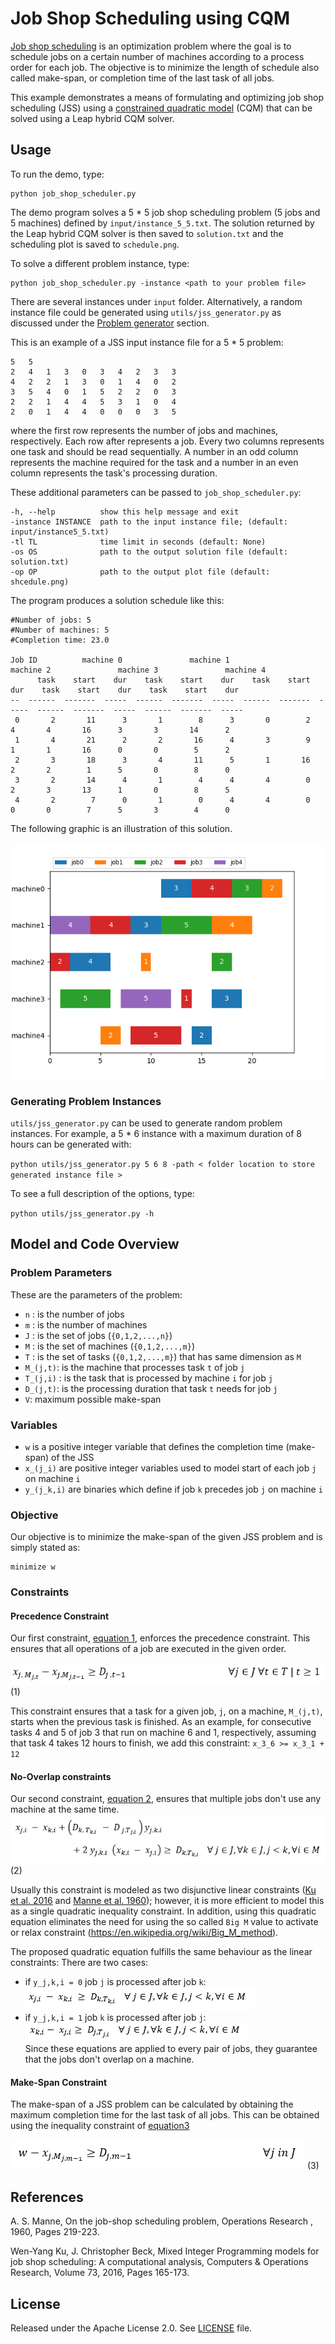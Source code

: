 # Job Shop Scheduling using CQM

[Job shop scheduling](https://en.wikipedia.org/wiki/Job-shop_scheduling) is an
optimization problem where the goal is to schedule jobs on a certain number of
machines according to a process order for each job.
The objective is to minimize the length of schedule also called make-span, or 
completion time of the last task of all jobs.

This example demonstrates a means of formulating and optimizing job shop 
scheduling (JSS) using a [constrained quadratic model](
https://docs.ocean.dwavesys.com/en/stable/concepts/cqm.html#cqm-sdk) (CQM) that
can be solved using a Leap hybrid CQM solver.

## Usage

To run the demo, type:

    python job_shop_scheduler.py

The demo program solves a 5 * 5 job shop scheduling problem
(5 jobs and 5 machines) defined by `input/instance_5_5.txt`. The solution
returned by the Leap hybrid CQM solver is then saved to `solution.txt` and the 
scheduling plot is saved to `schedule.png`.

To solve a different problem instance, type:

    python job_shop_scheduler.py -instance <path to your problem file>

There are several instances under `input` folder. Alternatively, a random 
instance file could be generated using `utils/jss_generator.py` as discussed 
under the [Problem generator](#Generating-Problem-Instances) section.

This is an example of a JSS input instance file for a 5 * 5 problem: 
```
5   5
2   4   1   3   0   3   4   2   3   3
4   2   2   1   3   0   1   4   0   2
3   5   4   0   1   5   2   2   0   3
2   2   1   4   4   5   3   1   0   4
2   0   1   4   4   0   0   0   3   5
```

where the first row represents the number of jobs and machines, respectively. 
Each row after represents a job. Every two columns represents one task and 
should be read sequentially. A number in an odd column represents the machine 
required for the task and a number in an even column represents the task's 
processing duration. 

These additional parameters can be passed to `job_shop_scheduler.py`:

    -h, --help          show this help message and exit
    -instance INSTANCE  path to the input instance file; (default: input/instance5_5.txt)
    -tl TL              time limit in seconds (default: None)
    -os OS              path to the output solution file (default: solution.txt)
    -op OP              path to the output plot file (default: shcedule.png)


The program produces a solution schedule like this:

```
#Number of jobs: 5
#Number of machines: 5
#Completion time: 23.0

Job ID          machine 0               machine 1               machine 2               machine 3               machine 4       
      task    start    dur    task    start    dur    task    start    dur    task    start    dur    task    start    dur
--  ------  -------  -----  ------  -------  -----  ------  -------  -----  ------  -------  -----  ------  -------  -----
 0       2       11      3       1        8      3       0        2      4       4       16      3       3       14      2
 1       4       21      2       2       16      4       3        9      1       1       16      0       0        5      2
 2       3       18      3       4       11      5       1       16      2       2        1      5       0        8      0
 3       2       14      4       1        4      4       4        0      2       3       13      1       0        8      5
 4       2        7      0       1        0      4       4        0      0       0        7      5       3        4      0
```

The following graphic is an illustration of this solution. 


![Example Solution](_static/schedule.png)


### Generating Problem Instances

`utils/jss_generator.py` can be used to generate random problem instances.
For example, a 5 * 6 instance with a maximum duration of 8 hours can be
generated with:

`python utils/jss_generator.py 5 6 8 -path < folder location to store generated instance file >`

To see a full description of the options, type:

`python utils/jss_generator.py -h`


## Model and Code Overview

### Problem Parameters

These are the parameters of the problem:


- `n` : is the number of jobs
- `m` : is the number of machines
- `J` : is the set of jobs (`{0,1,2,...,n}`)
- `M` : is the set of machines (`{0,1,2,...,m}`)
- `T` : is the set of tasks (`{0,1,2,...,m}`) that has same dimension as `M`
- `M_(j,t)`:  is the machine that processes task `t` of job `j`
- `T_(j,i)`  : is the task that is processed by machine `i` for job `j` 
- `D_(j,t)`:  is the processing duration that task `t` needs for job `j`
- `V`:  maximum possible make-span

### Variables

- `w` is a positive integer variable that defines the completion time (make-span)
of the JSS
- `x_(j_i)` are positive integer variables used to model start of each job `j` on
  machine `i`
- `y_(j_k,i)` are binaries which define if job `k` precedes job `j` on machine `i`

### Objective

Our objective is to minimize the make-span of the given JSS problem and is simply 
stated as:

```
minimize w
```

### Constraints
#### Precedence Constraint

Our first constraint, [equation 1](#eq2), enforces the precedence constraint.
This ensures that all operations of a job are executed in the given order.

![equation1](_static/eq1.png)          (1)

This constraint ensures that a task for a given job, `j`, on a machine, `M_(j,t)`,
starts when the previous task is finished. As an example, for consecutive
tasks 4 and 5 of job 3 that run on machine 6 and 1, respectively,
assuming that task 4 takes 12 hours to finish, we add this constraint:
`x_3_6 >= x_3_1 + 12`

#### No-Overlap constraints
Our second constraint, [equation 2](#eq2), ensures that multiple jobs don't use any machine at the same time. 
![eq2](_static/eq2.png)          (2)

Usually this constraint is modeled as two disjunctive linear constraints 
([Ku et al. 2016](#Ku) and [Manne et al. 1960](#Manne)); however, 
it is more efficient to model this as a single quadratic inequality constraint. 
In addition, using this quadratic equation eliminates the need for using the so called 
`Big M` value to activate or relax constraint
(https://en.wikipedia.org/wiki/Big_M_method). 

The proposed quadratic equation fulfills the same behaviour as the linear
constraints:
There are two cases:
- if `y_j,k,i = 0` job `j` is processed after job `k`:  
  ![equation2_1](_static/eq2_1.png)   
- if `y_j,k,i = 1` job `k` is processed after job `j`:  
  ![equation2_2](_static/eq2_2.png)   
  Since these equations are applied to every pair of jobs,
  they guarantee that the jobs don't overlap on a machine.


#### Make-Span Constraint 
The make-span of a JSS problem can be calculated by obtaining the maximum 
completion time for the last task of all jobs. This can be obtained using 
the inequality constraint of [equation3](#eq3)

![eq3](_static/eq3.png)          (3)

## References

<a id="Manne"></a>
A. S. Manne, On the job-shop scheduling problem, Operations Research , 1960, 
Pages 219-223.


<a id="Ku"></a>
Wen-Yang Ku, J. Christopher Beck, Mixed Integer Programming models for job 
shop scheduling: A computational analysis, Computers & Operations Research,
Volume 73, 2016, Pages 165-173.


## License

Released under the Apache License 2.0. See [LICENSE](LICENSE) file.
